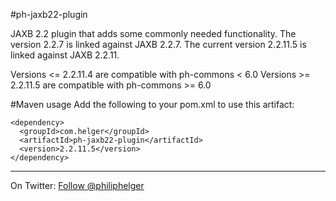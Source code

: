 #ph-jaxb22-plugin

JAXB 2.2 plugin that adds some commonly needed functionality.
The version 2.2.7 is linked against JAXB 2.2.7.
The current version 2.2.11.5 is linked against JAXB 2.2.11.

Versions <= 2.2.11.4 are compatible with ph-commons < 6.0
Versions >= 2.2.11.5 are compatible with ph-commons >= 6.0

#Maven usage
Add the following to your pom.xml to use this artifact:
```
<dependency>
  <groupId>com.helger</groupId>
  <artifactId>ph-jaxb22-plugin</artifactId>
  <version>2.2.11.5</version>
</dependency>
```

---

On Twitter: <a href="https://twitter.com/philiphelger">Follow @philiphelger</a>
